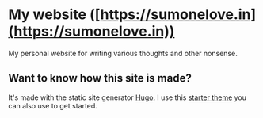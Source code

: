 # My website ([https://sumonelove.in](https://sumonelove.in))

My personal website for writing various thoughts and other nonsense.

## Want to know how this site is made?

It's made with the static site generator [Hugo](https://gohugo.io). I use this [starter theme](https://github.com/ericmurphyxyz/hugo-starter-theme) you can also use to get started.
